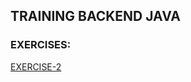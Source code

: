 ## TRAINING BACKEND JAVA
### EXERCISES:
[EXERCISE-2](https://gitlab.bosonit.com/-/ide/project/santiago.ferreira/training-java/tree/main/-/training-java-index/README.md#exe-2)
